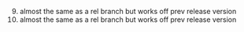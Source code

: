 9. almost the same as a rel branch but works off prev release version
9. almost the same as a rel branch but works off prev release version
